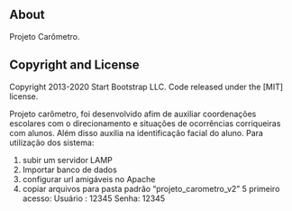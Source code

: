 ## About
Projeto Carômetro.

## Copyright and License

Copyright 2013-2020 Start Bootstrap LLC. Code released under the [MIT] license.

Projeto carômetro, foi desenvolvido afim de auxiliar coordenações escolares com o direcionamento e situações de ocorrências corriqueiras com alunos. Além disso auxilia na identificação facial do aluno.
Para utilização dos sistema:
1. subir um servidor LAMP
2. Importar banco de dados
3. configurar url amigáveis no Apache
4. copiar arquivos para pasta padrão “projeto_carometro_v2”
5 primeiro acesso:
	Usuário : 12345
	Senha: 12345
